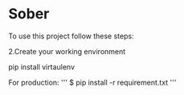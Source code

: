 # Sober

To use this project follow these steps:

2.Create your working environment


pip install virtaulenv

For production:
'''
$ pip install -r requirement.txt
'''
